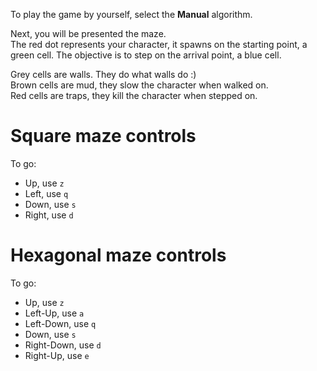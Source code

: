 To play the game by yourself, select the **Manual** algorithm.

Next, you will be presented the maze.  
The red dot represents your character, it spawns on the starting point, a green cell.
The objective is to step on the arrival point, a blue cell.

Grey cells are walls. They do what walls do :)  
Brown cells are mud, they slow the character when walked on.  
Red cells are traps, they kill the character when stepped on.  

# Square maze controls

To go:
- Up, use `z`
- Left, use `q`
- Down, use `s`
- Right, use `d`

# Hexagonal maze controls

To go:
- Up, use `z`
- Left-Up, use `a`
- Left-Down, use `q`
- Down, use `s`
- Right-Down, use `d`
- Right-Up, use `e`
